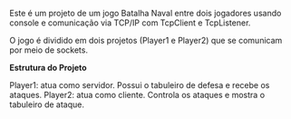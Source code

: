 Este é um projeto de um jogo Batalha Naval entre dois jogadores usando console e comunicação via TCP/IP com TcpClient e TcpListener.

O jogo é dividido em dois projetos (Player1 e Player2) que se comunicam por meio de sockets.

**Estrutura do Projeto**

Player1: atua como servidor. Possui o tabuleiro de defesa e recebe os ataques.
Player2: atua como cliente. Controla os ataques e mostra o tabuleiro de ataque.
